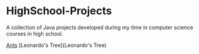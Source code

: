 # HighSchool-Projects
A collection of Java projects developed during my time in computer science courses in high school. 

[Ants](Ants/ants)
[Leonardo's Tree](Leonardo's Tree)
